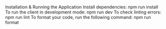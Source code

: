 Installation & Running the Application
Install dependencies:
npm run install
To run the client in development mode:
npm run dev
To check linting errors:
npm run lint
To format your code, run the following command:
npm run format
